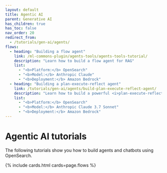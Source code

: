 ```yaml
---
layout: default
title: Agentic AI
parent: Generative AI
has_children: true
has_toc: false
nav_order: 20
redirect_from:
  - /tutorials/gen-ai/agents/
flows:
  - heading: "Building a flow agent"
    link: /ml-commons-plugin/agents-tools/agents-tools-tutorial/
    description: "Learn how to build a flow agent for RAG"
    list: 
      - "<b>Platform:</b> OpenSearch"
      - "<b>Model:</b> Anthropic Claude"  
      - "<b>Deployment:</b> Amazon Bedrock"  
  - heading: "Building a plan-execute-reflect agent"
    link: /tutorials/gen-ai/agents/build-plan-execute-reflect-agent/
    description: "Learn how to build a powerful <i>plan-execute-reflect</i> agent for solving complex problems"
    list: 
      - "<b>Platform:</b> OpenSearch"
      - "<b>Model:</b> Anthropic Claude 3.7 Sonnet"  
      - "<b>Deployment:</b> Amazon Bedrock"
---
```


# Agentic AI tutorials

The following tutorials show you how to build agents and chatbots using OpenSearch.

{% include cards.html cards=page.flows %}